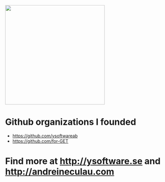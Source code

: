 <img height="320em" src="https://github-readme-stats.vercel.app/api?username=andreineculau&show_icons=true&include_all_commits=true&count_private=true&custom_title=GitHub+Stats&theme=vue">
<!-- <img height="160em" src="https://github-readme-stats.vercel.app/api/top-langs/?username=andreineculau&layout=compact&theme=vue&hide=perl&langs_count=6"> -->

# Github organizations I founded
* https://github.com/ysoftwareab
* https://github.com/for-GET

# Find more at http://ysoftware.se and http://andreineculau.com
